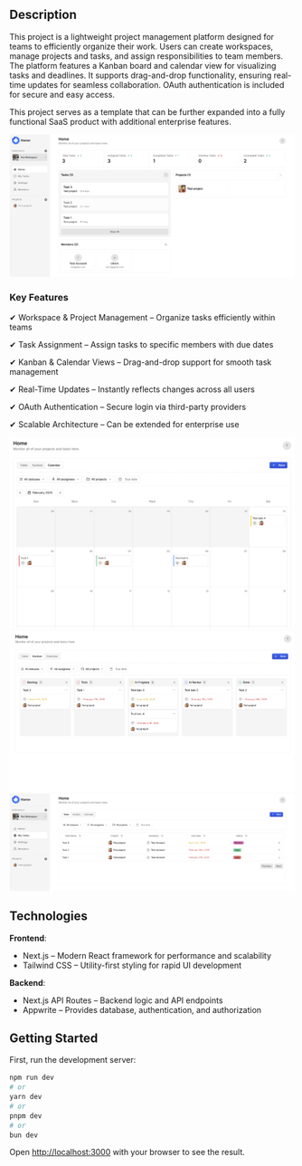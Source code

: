 ## Description

This project is a lightweight project management platform designed for teams to efficiently organize their work. Users can create workspaces, manage projects and tasks, and assign responsibilities to team members. The platform features a Kanban board and calendar view for visualizing tasks and deadlines. It supports drag-and-drop functionality, ensuring real-time updates for seamless collaboration. OAuth authentication is included for secure and easy access.

This project serves as a template that can be further expanded into a fully functional SaaS product with additional enterprise features.

![Dashboard View](./public/images/dashboard.png)

### Key Features
✔ Workspace & Project Management – Organize tasks efficiently within teams

✔ Task Assignment – Assign tasks to specific members with due dates

✔ Kanban & Calendar Views – Drag-and-drop support for smooth task management

✔ Real-Time Updates – Instantly reflects changes across all users

✔ OAuth Authentication – Secure login via third-party providers

✔ Scalable Architecture – Can be extended for enterprise use

![Calendar View](./public/images/calendar.png)
![Kanban View](./public/images/kanban.png)
![Task View](./public/images/task.png)

## Technologies

**Frontend**:

- Next.js – Modern React framework for performance and scalability
- Tailwind CSS – Utility-first styling for rapid UI development

**Backend**:

- Next.js API Routes – Backend logic and API endpoints
- Appwrite – Provides database, authentication, and authorization

## Getting Started

First, run the development server:

```bash
npm run dev
# or
yarn dev
# or
pnpm dev
# or
bun dev
```

Open [http://localhost:3000](http://localhost:3000) with your browser to see the result.





